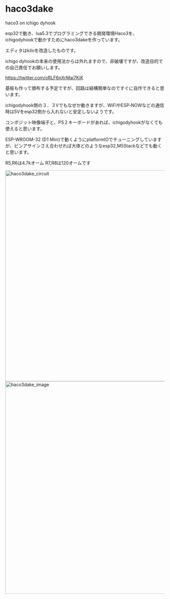 # haco3dake
haco3 on ichigo dyhook

esp32で動き、lua5.3でプログラミングできる開発環境Haco3を、ichigodyhookで動かすためにhaco3dakeを作っています。

エディタはkiloを改造したものです。

ichigo dyhookの本来の使用法からは外れますので、非破壊ですが、改造目的での自己責任でお願いします。

https://twitter.com/oRLF6nXrMai7KiK

基板も作って頒布する予定ですが、回路は結構簡単なのですぐに自作できると思います。

ichigodyhook側の３．３Vでもなぜか動きますが、WiFiやESP‐NOWなどの通信時は5Vをesp32側から入れないと安定しないようです。

コンポジット映像端子と、PS２キーボードがあれば、ichigodyhookがなくても使えると思います。

ESP-WROOM-32 (D1 Mini)で動くようにplatformIOでチューニングしていますが、ピンアサインさえ合わせれば大体どのようなesp32,M5Stackなどでも動くと思います。

R5,R6は4.7kオーム
R7,R8は120オームです

<img width="666" alt="haco3dake_circuit" src="https://github.com/dentaro/haco3dake/assets/77978725/7ce8ede0-fe56-4fcb-b7c6-ffab06beb675">

<img width="671" alt="haco3dake_image" src="https://github.com/dentaro/haco3dake/assets/77978725/30eccf07-4129-436c-832d-f2368a9155dc">


